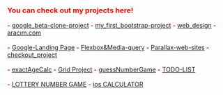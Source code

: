 <style> body { color: red; }</style>
### You can check out my projects here!
**-** [google_beta-clone-project](https://anthonyharold67.github.io/my-projects/google-beta98-clone/)
**-** [my_first_bootstrap-project](https://anthonyharold67.github.io/my-projects/my_first_bootstrap-project/)
**-** [web_design](https://anthonyharold67.github.io/my-projects/web_design/)
**-** [aracım.com](https://anthonyharold67.github.io/my-projects/aracımcom_project/)<br><br>
**-** [Google-Landing Page](https://anthonyharold67.github.io/my-projects/google-landing/)
**-** [Flexbox&Media-query](https://anthonyharold67.github.io/my-projects/flexbox-mediaquery/)
**-** [Parallax-web-sites](https://anthonyharold67.github.io/my-projects/parallax-web-sites/)
**-** [checkout_project](https://anthonyharold67.github.io/my-projects/checkout_project/)<br><br>
**-** [exactAgeCalc](https://anthonyharold67.github.io/my-projects/exactAgeCalc/)
**-** [Grid Project](https://anthonyharold67.github.io/my-projects/grid-project/)
**-** [guessNumberGame](https://anthonyharold67.github.io/my-projects/guessNumberGame/)
**-** [TODO-LIST](https://anthonyharold67.github.io/my-projects/todolist/)<br><br>
**-** [LOTTERY NUMBER GAME](https://anthonyharold67.github.io/my-projects/lotteryGame/)
**-** [ios CALCULATOR](https://anthonyharold67.github.io/my-projects/iosCalculator/)
